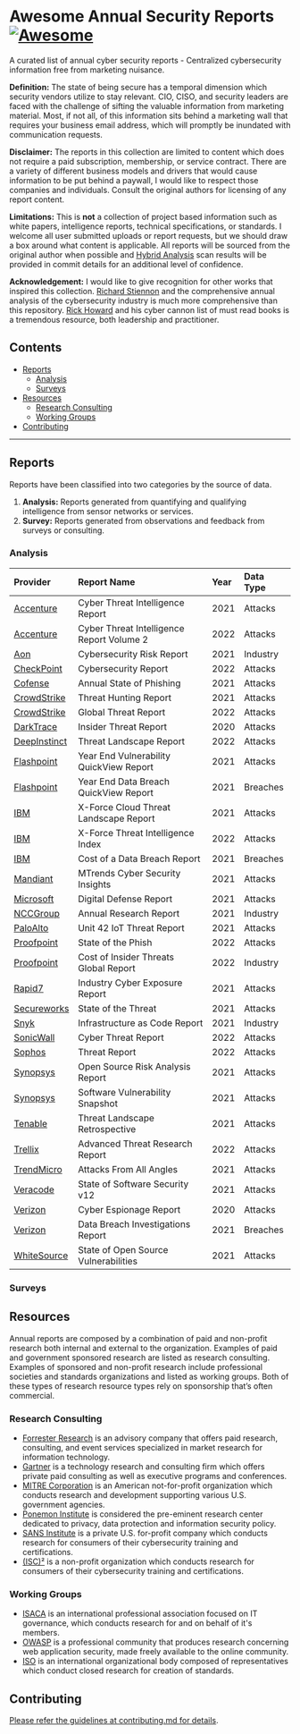 # Awesome Annual Security Reports [![Awesome](https://awesome.re/badge.svg)](https://awesome.re)
A curated list of annual cyber security reports - Centralized cybersecurity information free from marketing nuisance.

**Definition:** The state of being secure has a temporal dimension which security vendors utilize to stay relevant. CIO, CISO, and security leaders are faced with the challenge of sifting the valuable information from marketing material. Most, if not all, of this information sits behind a marketing wall that requires your business email address, which will promptly be inundated with communication requests.

**Disclaimer:** The reports in this collection are limited to content which does not require a paid subscription, membership, or service contract. There are a variety of different business models and drivers that would cause information to be put behind a paywall, I would like to respect those companies and individuals. Consult the original authors for licensing of any report content.

**Limitations:** This is **not** a collection of project based information such as white papers, intelligence reports, technical specifications, or standards. I welcome all user submitted uploads or report requests, but we should draw a box around what content is applicable. All reports will be sourced from the original author when possible and [Hybrid Analysis](https://www.hybrid-analysis.com/) scan results will be provided in commit details for an additional level of confidence.

**Acknowledgement:** I would like to give recognition for other works that inspired this collection. [Richard Stiennon](https://twitter.com/stiennon) and the comprehensive annual analysis of the cybersecurity industry is much more comprehensive than this repository. [Rick Howard](https://twitter.com/raceBannon99) and his cyber cannon list of must read books is a tremendous resource, both leadership and practitioner.

## Contents
- [Reports](#reports)
  - [Analysis](#analysis)
  - [Surveys](#surveys)
- [Resources](#resources)
  - [Research Consulting](#researchconsulting)
  - [Working Groups](#workinggroups)
- [Contributing](#contributing)
---
## Reports
Reports have been classified into two categories by the source of data.
1. **Analysis:** Reports generated from quantifying and qualifying intelligence from sensor networks or services.
2. **Survey:** Reports generated from observations and feedback from surveys or consulting.

### Analysis
|Provider|Report Name|Year|Data Type|
|:---|:---|:---|:---|
|[Accenture](https://www.accenture.com/us-en/insights/security/cyber-threat-intelligence-report-2021)|Cyber Threat Intelligence Report|2021|Attacks|
|[Accenture](https://www.accenture.com/us-en/insights/security/cyber-threat-intelligence-report-2021-vol-2)|Cyber Threat Intelligence Report Volume 2|2022|Attacks|
|[Aon](https://insights.aon.com/2021-cyber-risk-report/home/)|Cybersecurity Risk Report|2021|Industry|
|[CheckPoint](https://pages.checkpoint.com/cyber-security-report-2022.html)|Cybersecurity Report|2022|Attacks|
|[Cofense](https://cofense.com/annualreport)|Annual State of Phishing|2021|Attacks|
|[CrowdStrike](https://www.crowdstrike.com/resources/reports/threat-hunting-report-2021/)|Threat Hunting Report|2021|Attacks|
|[CrowdStrike](https://www.crowdstrike.com/resources/reports/global-threat-report/)|Global Threat Report|2022|Attacks|
|[DarkTrace](https://www.darktrace.com/en/request-resources/?pp=research-cybersecurity-insiders)|Insider Threat Report|2020|Attacks|
|[DeepInstinct](https://www.deepinstinct.com/blog/2022-cyber-threat-landscape-report)|Threat Landscape Report|2022|Attacks|
|[Flashpoint](https://www.riskbasedsecurity.com/download-year-end-vulnerability-report/)|Year End Vulnerability QuickView Report|2021|Attacks|
|[Flashpoint](https://www.riskbasedsecurity.com/download-year-end-data-breach-report)|Year End Data Breach QuickView Report|2021|Breaches|
|[IBM](https://www.ibm.com/security/data-breach/threat-intelligence/)|X-Force Cloud Threat Landscape Report|2021|Attacks|
|[IBM](https://www.ibm.com/security/data-breach/threat-intelligence/)|X-Force Threat Intelligence Index|2022|Attacks|
|[IBM](https://www.ibm.com/security/data-breach)|Cost of a Data Breach Report|2021|Breaches|
|[Mandiant](https://www.mandiant.com/resources/m-trends-2021)|MTrends Cyber Security Insights|2021|Attacks|
|[Microsoft](https://www.microsoft.com/en-us/security/business/microsoft-digital-defense-report)|Digital Defense Report|2021|Attacks|
|[NCCGroup](https://research.nccgroup.com/2022/01/10/2021-annual-research-report/)|Annual Research Report|2021|Industry|
|[PaloAlto](https://start.paloaltonetworks.com/unit-42-iot-threat-report)|Unit 42 IoT Threat Report |2021|Attacks|
|[Proofpoint](https://www.proofpoint.com/us/resources/threat-reports/state-of-phish)|State of the Phish|2022|Attacks|
|[Proofpoint](https://www.proofpoint.com/us/resources/threat-reports/cost-of-insider-threats)|Cost of Insider Threats Global Report|2022|Industry|
|[Rapid7](https://www.rapid7.com/research/report/2021-industry-cyber-exposure-report/)|Industry Cyber Exposure Report|2021|Attacks|
|[Secureworks](https://www.secureworks.com/resources/rp-state-of-the-threat-2021)|State of the Threat|2021|Attacks|
|[Snyk](https://go.snyk.io/IaC-Report-2021.html)|Infrastructure as Code Report|2021|Industry|
|[SonicWall](https://www.sonicwall.com/2022-cyber-threat-report/)|Cyber Threat Report|2022|Attacks|
|[Sophos](https://www.sophos.com/en-us/labs/security-threat-report)|Threat Report|2022|Attacks|
|[Synopsys](https://www.synopsys.com/software-integrity/resources/analyst-reports/open-source-security-risk-analysis.html)|Open Source Risk Analysis Report|2021|Attacks|
|[Synopsys](https://www.synopsys.com/software-integrity/resources/analyst-reports/software-vulnerability-trends.html)|Software Vulnerability Snapshot|2021|Attacks|
|[Tenable](https://www.tenable.com/cyber-exposure/2021-threat-landscape-retrospective)|Threat Landscape Retrospective|2021|Attacks|
|[Trellix](https://www.trellix.com/en-us/threat-center/threat-reports/jan-2022.html)|Advanced Threat Research Report|2022|Attacks|
|[TrendMicro](https://www.trendmicro.com/vinfo/us/security/research-and-analysis/threat-reports/roundup/attacks-from-all-angles-2021-midyear-security-roundup)|Attacks From All Angles|2021|Attacks|
|[Veracode](https://www.veracode.com/state-of-software-security-report)|State of Software Security v12|2021|Attacks|
|[Verizon](https://www.verizon.com/business/resources/reports/cyber-espionage-report/)|Cyber Espionage Report|2020|Attacks|
|[Verizon](https://www.verizon.com/business/resources/reports/dbir/)|Data Breach Investigations Report|2021|Breaches|
|[WhiteSource](https://www.whitesourcesoftware.com/resources/research-reports/the-state-of-open-source-vulnerabilities/)|State of Open Source Vulnerabilities|2021|Attacks|

### Surveys

## Resources
Annual reports are composed by a combination of paid and non-profit research both internal and external to the organization. Examples of paid and government sponsored research are listed as research consulting. Examples of sponsored and non-profit research include professional societies and standards organizations and listed as working groups. Both of these types of research resource types rely on sponsorship that’s often commercial.
### Research Consulting
- [Forrester Research](https://www.forrester.com/) is an advisory company that offers paid research, consulting, and event services specialized in market research for information technology.
- [Gartner](https://www.gartner.com/) is a technology research and consulting firm which offers private paid consulting as well as executive programs and conferences.
- [MITRE Corporation](https://www.mitre.org/) is an American not-for-profit organization which conducts research and development supporting various U.S. government agencies.
- [Ponemon Institute](https://www.ponemon.org/) is considered the pre-eminent research center dedicated to privacy, data protection and information security policy.
- [SANS Institute](https://www.sans.org/) is a private U.S. for-profit company which conducts research for consumers of their cybersecurity training and certifications.
- [(ISC)²](https://www.isc2.org/) is a non-profit organization which conducts research for consumers of their cybersecurity training and certifications.
### Working Groups
- [ISACA](https://www.isaca.org/) is an international professional association focused on IT governance, which conducts research for and on behalf of it's members.
- [OWASP](https://owasp.org/) is a professional community that produces research concerning web application security, made freely available to the online community.
- [ISO](https://www.iso.org/) is an international organizational body composed of representatives which conduct closed research for creation of standards.

## Contributing

[Please refer the guidelines at contributing.md for details](CONTRIBUTING.md).
